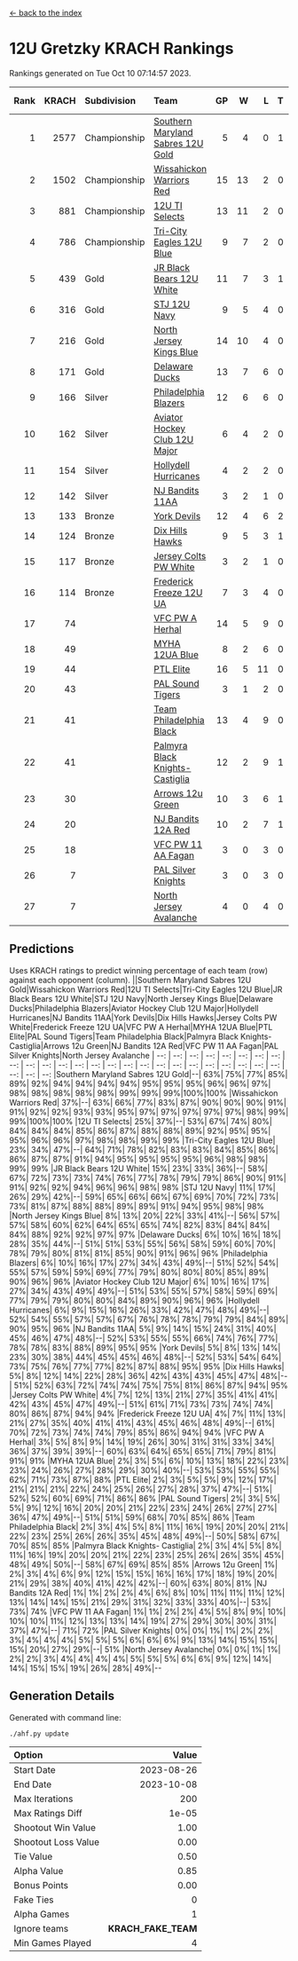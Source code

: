 [<- back to the index](readme.md)
# 12U Gretzky KRACH Rankings
Rankings generated on Tue Oct 10 07:14:57 2023.

Rank|KRACH|Subdivision|Team|GP|W|L|T|OTW|OTL|SoS|Exp Wins|Win Diff
---:|---:|:---|:---|---:|---:|---:|---:|---:|---:|---:|---:|---:
1|2577|Championship|[Southern Maryland Sabres 12U Gold](https://gamesheetstats.com/seasons/3659/teams/140463/schedule)|5|4|0|1|0|0|381|5.3|-0.0
2|1502|Championship|[Wissahickon Warriors Red](https://gamesheetstats.com/seasons/3659/teams/140468/schedule)|15|13|2|0|1|0|340|13.8|-0.0
3|881|Championship|[12U TI Selects](https://gamesheetstats.com/seasons/3659/teams/140450/schedule)|13|11|2|0|0|1|192|11.8|-0.0
4|786|Championship|[Tri-City Eagles 12U Blue](https://gamesheetstats.com/seasons/3659/teams/140466/schedule)|9|7|2|0|0|0|329|7.8|-0.0
5|439|Gold|[JR Black Bears 12U White](https://gamesheetstats.com/seasons/3659/teams/140456/schedule)|11|7|3|1|0|1|391|8.3|-0.0
6|316|Gold|[STJ 12U Navy](https://gamesheetstats.com/seasons/3659/teams/140464/schedule)|9|5|4|0|1|0|624|5.8|-0.0
7|216|Gold|[North Jersey Kings Blue](https://gamesheetstats.com/seasons/3659/teams/140459/schedule)|14|10|4|0|1|0|163|10.9|0.0
8|171|Gold|[Delaware Ducks](https://gamesheetstats.com/seasons/3659/teams/140453/schedule)|13|7|6|0|0|0|285|7.8|-0.0
9|166|Silver|[Philadelphia Blazers](https://gamesheetstats.com/seasons/3659/teams/140461/schedule)|12|6|6|0|1|0|538|6.8|-0.0
10|162|Silver|[Aviator Hockey Club 12U Major](https://gamesheetstats.com/seasons/3659/teams/140452/schedule)|6|4|2|0|0|0|407|4.9|0.0
11|154|Silver|[Hollydell Hurricanes](https://gamesheetstats.com/seasons/3659/teams/140777/schedule)|4|2|2|0|0|0|366|2.8|-0.0
12|142|Silver|[NJ Bandits 11AA](https://gamesheetstats.com/seasons/3659/teams/140782/schedule)|3|2|1|0|0|0|79|2.9|0.0
13|133|Bronze|[York Devils](https://gamesheetstats.com/seasons/3659/teams/140469/schedule)|12|4|6|2|1|0|455|5.8|-0.0
14|124|Bronze|[Dix Hills Hawks](https://gamesheetstats.com/seasons/3659/teams/140454/schedule)|9|5|3|1|0|0|118|6.4|0.0
15|117|Bronze|[Jersey Colts PW White](https://gamesheetstats.com/seasons/3659/teams/140778/schedule)|3|2|1|0|0|0|73|2.9|0.0
16|114|Bronze|[Frederick Freeze 12U UA](https://gamesheetstats.com/seasons/3659/teams/140455/schedule)|7|3|4|0|0|0|368|3.8|-0.0
17|74||[VFC PW A Herhal](https://gamesheetstats.com/seasons/3659/teams/140467/schedule)|14|5|9|0|0|0|313|5.8|-0.0
18|49||[MYHA 12UA Blue](https://gamesheetstats.com/seasons/3659/teams/140457/schedule)|8|2|6|0|0|1|426|2.8|-0.0
19|44||[PTL Elite](https://gamesheetstats.com/seasons/3659/teams/140462/schedule)|16|5|11|0|1|2|292|5.9|0.0
20|43||[PAL Sound Tigers](https://gamesheetstats.com/seasons/3659/teams/140486/schedule)|3|1|2|0|0|0|81|1.9|0.0
21|41||[Team Philadelphia Black](https://gamesheetstats.com/seasons/3659/teams/140465/schedule)|13|4|9|0|0|0|142|4.9|0.0
22|41||[Palmyra Black Knights- Castiglia](https://gamesheetstats.com/seasons/3659/teams/140460/schedule)|12|2|9|1|0|0|357|3.3|-0.0
23|30||[Arrows 12u Green](https://gamesheetstats.com/seasons/3659/teams/140451/schedule)|10|3|6|1|1|0|158|4.4|0.0
24|20||[NJ Bandits 12A Red](https://gamesheetstats.com/seasons/3659/teams/140458/schedule)|10|2|7|1|0|1|155|3.4|0.0
25|18||[VFC PW 11 AA Fagan](https://gamesheetstats.com/seasons/3659/teams/140789/schedule)|3|0|3|0|0|1|453|0.8|-0.0
26|7||[PAL Silver Knights](https://gamesheetstats.com/seasons/3659/teams/140514/schedule)|3|0|3|0|0|0|49|0.9|0.0
27|7||[North Jersey Avalanche](https://gamesheetstats.com/seasons/3659/teams/140783/schedule)|4|0|4|0|0|0|101|0.9|0.0

## Predictions
Uses KRACH ratings to predict winning percentage of each team (row) against each opponent (column).
||Southern Maryland Sabres 12U Gold|Wissahickon Warriors Red|12U TI Selects|Tri-City Eagles 12U Blue|JR Black Bears 12U White|STJ 12U Navy|North Jersey Kings Blue|Delaware Ducks|Philadelphia Blazers|Aviator Hockey Club 12U Major|Hollydell Hurricanes|NJ Bandits 11AA|York Devils|Dix Hills Hawks|Jersey Colts PW White|Frederick Freeze 12U UA|VFC PW A Herhal|MYHA 12UA Blue|PTL Elite|PAL Sound Tigers|Team Philadelphia Black|Palmyra Black Knights- Castiglia|Arrows 12u Green|NJ Bandits 12A Red|VFC PW 11 AA Fagan|PAL Silver Knights|North Jersey Avalanche
| --: | --: | --: | --: | --: | --: | --: | --: | --: | --: | --: | --: | --: | --: | --: | --: | --: | --: | --: | --: | --: | --: | --: | --: | --: | --: | --: | --: 
|Southern Maryland Sabres 12U Gold|--| 63%| 75%| 77%| 85%| 89%| 92%| 94%| 94%| 94%| 94%| 95%| 95%| 95%| 96%| 96%| 97%| 98%| 98%| 98%| 98%| 98%| 99%| 99%| 99%|100%|100%
|Wissahickon Warriors Red| 37%|--| 63%| 66%| 77%| 83%| 87%| 90%| 90%| 90%| 91%| 91%| 92%| 92%| 93%| 93%| 95%| 97%| 97%| 97%| 97%| 97%| 98%| 99%| 99%|100%|100%
|12U TI Selects| 25%| 37%|--| 53%| 67%| 74%| 80%| 84%| 84%| 84%| 85%| 86%| 87%| 88%| 88%| 89%| 92%| 95%| 95%| 95%| 96%| 96%| 97%| 98%| 98%| 99%| 99%
|Tri-City Eagles 12U Blue| 23%| 34%| 47%|--| 64%| 71%| 78%| 82%| 83%| 83%| 84%| 85%| 86%| 86%| 87%| 87%| 91%| 94%| 95%| 95%| 95%| 95%| 96%| 98%| 98%| 99%| 99%
|JR Black Bears 12U White| 15%| 23%| 33%| 36%|--| 58%| 67%| 72%| 73%| 73%| 74%| 76%| 77%| 78%| 79%| 79%| 86%| 90%| 91%| 91%| 92%| 92%| 94%| 96%| 96%| 98%| 98%
|STJ 12U Navy| 11%| 17%| 26%| 29%| 42%|--| 59%| 65%| 66%| 66%| 67%| 69%| 70%| 72%| 73%| 73%| 81%| 87%| 88%| 88%| 89%| 89%| 91%| 94%| 95%| 98%| 98%
|North Jersey Kings Blue|  8%| 13%| 20%| 22%| 33%| 41%|--| 56%| 57%| 57%| 58%| 60%| 62%| 64%| 65%| 65%| 74%| 82%| 83%| 84%| 84%| 84%| 88%| 92%| 92%| 97%| 97%
|Delaware Ducks|  6%| 10%| 16%| 18%| 28%| 35%| 44%|--| 51%| 51%| 53%| 55%| 56%| 58%| 59%| 60%| 70%| 78%| 79%| 80%| 81%| 81%| 85%| 90%| 91%| 96%| 96%
|Philadelphia Blazers|  6%| 10%| 16%| 17%| 27%| 34%| 43%| 49%|--| 51%| 52%| 54%| 55%| 57%| 59%| 59%| 69%| 77%| 79%| 80%| 80%| 80%| 85%| 89%| 90%| 96%| 96%
|Aviator Hockey Club 12U Major|  6%| 10%| 16%| 17%| 27%| 34%| 43%| 49%| 49%|--| 51%| 53%| 55%| 57%| 58%| 59%| 69%| 77%| 79%| 79%| 80%| 80%| 84%| 89%| 90%| 96%| 96%
|Hollydell Hurricanes|  6%|  9%| 15%| 16%| 26%| 33%| 42%| 47%| 48%| 49%|--| 52%| 54%| 55%| 57%| 57%| 67%| 76%| 78%| 78%| 79%| 79%| 84%| 89%| 90%| 95%| 96%
|NJ Bandits 11AA|  5%|  9%| 14%| 15%| 24%| 31%| 40%| 45%| 46%| 47%| 48%|--| 52%| 53%| 55%| 55%| 66%| 74%| 76%| 77%| 78%| 78%| 83%| 88%| 89%| 95%| 95%
|York Devils|  5%|  8%| 13%| 14%| 23%| 30%| 38%| 44%| 45%| 45%| 46%| 48%|--| 52%| 53%| 54%| 64%| 73%| 75%| 76%| 77%| 77%| 82%| 87%| 88%| 95%| 95%
|Dix Hills Hawks|  5%|  8%| 12%| 14%| 22%| 28%| 36%| 42%| 43%| 43%| 45%| 47%| 48%|--| 51%| 52%| 63%| 72%| 74%| 74%| 75%| 75%| 81%| 86%| 87%| 94%| 95%
|Jersey Colts PW White|  4%|  7%| 12%| 13%| 21%| 27%| 35%| 41%| 41%| 42%| 43%| 45%| 47%| 49%|--| 51%| 61%| 71%| 73%| 73%| 74%| 74%| 80%| 86%| 87%| 94%| 94%
|Frederick Freeze 12U UA|  4%|  7%| 11%| 13%| 21%| 27%| 35%| 40%| 41%| 41%| 43%| 45%| 46%| 48%| 49%|--| 61%| 70%| 72%| 73%| 74%| 74%| 79%| 85%| 86%| 94%| 94%
|VFC PW A Herhal|  3%|  5%|  8%|  9%| 14%| 19%| 26%| 30%| 31%| 31%| 33%| 34%| 36%| 37%| 39%| 39%|--| 60%| 63%| 64%| 65%| 65%| 71%| 79%| 81%| 91%| 91%
|MYHA 12UA Blue|  2%|  3%|  5%|  6%| 10%| 13%| 18%| 22%| 23%| 23%| 24%| 26%| 27%| 28%| 29%| 30%| 40%|--| 53%| 53%| 55%| 55%| 62%| 71%| 73%| 87%| 88%
|PTL Elite|  2%|  3%|  5%|  5%|  9%| 12%| 17%| 21%| 21%| 21%| 22%| 24%| 25%| 26%| 27%| 28%| 37%| 47%|--| 51%| 52%| 52%| 60%| 69%| 71%| 86%| 86%
|PAL Sound Tigers|  2%|  3%|  5%|  5%|  9%| 12%| 16%| 20%| 20%| 21%| 22%| 23%| 24%| 26%| 27%| 27%| 36%| 47%| 49%|--| 51%| 51%| 59%| 68%| 70%| 85%| 86%
|Team Philadelphia Black|  2%|  3%|  4%|  5%|  8%| 11%| 16%| 19%| 20%| 20%| 21%| 22%| 23%| 25%| 26%| 26%| 35%| 45%| 48%| 49%|--| 50%| 58%| 67%| 70%| 85%| 85%
|Palmyra Black Knights- Castiglia|  2%|  3%|  4%|  5%|  8%| 11%| 16%| 19%| 20%| 20%| 21%| 22%| 23%| 25%| 26%| 26%| 35%| 45%| 48%| 49%| 50%|--| 58%| 67%| 69%| 85%| 85%
|Arrows 12u Green|  1%|  2%|  3%|  4%|  6%|  9%| 12%| 15%| 15%| 16%| 16%| 17%| 18%| 19%| 20%| 21%| 29%| 38%| 40%| 41%| 42%| 42%|--| 60%| 63%| 80%| 81%
|NJ Bandits 12A Red|  1%|  1%|  2%|  2%|  4%|  6%|  8%| 10%| 11%| 11%| 11%| 12%| 13%| 14%| 14%| 15%| 21%| 29%| 31%| 32%| 33%| 33%| 40%|--| 53%| 73%| 74%
|VFC PW 11 AA Fagan|  1%|  1%|  2%|  2%|  4%|  5%|  8%|  9%| 10%| 10%| 10%| 11%| 12%| 13%| 13%| 14%| 19%| 27%| 29%| 30%| 30%| 31%| 37%| 47%|--| 71%| 72%
|PAL Silver Knights|  0%|  0%|  1%|  1%|  2%|  2%|  3%|  4%|  4%|  4%|  5%|  5%|  5%|  6%|  6%|  6%|  9%| 13%| 14%| 15%| 15%| 15%| 20%| 27%| 29%|--| 51%
|North Jersey Avalanche|  0%|  0%|  1%|  1%|  2%|  2%|  3%|  4%|  4%|  4%|  4%|  5%|  5%|  5%|  6%|  6%|  9%| 12%| 14%| 14%| 15%| 15%| 19%| 26%| 28%| 49%|--

## Generation Details

Generated with command line:
```
./ahf.py update
```

| Option | Value |
| :----- | ----: |
| Start Date | 2023-08-26 |
| End Date | 2023-10-08 |
| Max Iterations | 200 |
| Max Ratings Diff | 1e-05 |
| Shootout Win Value | 1.00 |
| Shootout Loss Value | 0.00 |
| Tie Value | 0.50 |
| Alpha Value | 0.85 |
| Bonus Points | 0.00 |
| Fake Ties | 0 |
| Alpha Games | 1 |
| Ignore teams | __KRACH_FAKE_TEAM__ |
| Min Games Played | 4 |

